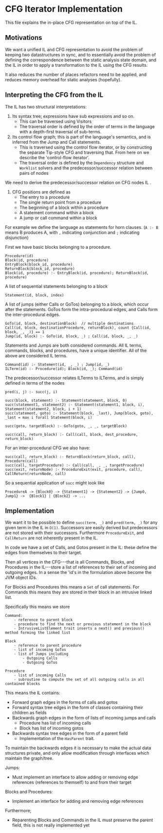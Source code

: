 CFG Iterator Implementation
===========================

This file explains the in-place CFG representation on top of the IL.

Motivations
-----------

We want a unified IL and CFG representation to avoid the problem of keeping two datastructures in sync, 
and to essentially avoid the problem of defining the correspondence between the static analysis state domain, and 
the IL in order to apply a transformation to the IL using the CFG results.  

It also reduces the number of places refactors need to be applied, and reduces memory overhead for static analyses 
(hopefully). 


Interpreting the CFG from the IL
--------------------------------

The IL has two structural interpretations:

1. Its syntax tree; expressions have sub expressions and so on.
    - This can be traversed using Visitors
    - The traversal order is defined by the order of terms in the language with a depth-first traversal of sub-terms.
2. Its control flow graph; this is part of the language's semantics, and is inferred from the Jump and Call statements.
    - This is traversed using the control flow iterator, or by constructing the separate Tip-style CFG and traversing that.
      From here on we describe the 'control-flow iterator'.
    - The traversal order is defined by the `Dependency` structure and `Worklist` solvers and the predecessor/successor
      relation between pairs of nodes

We need to derive the predecessor/successor relation on CFG nodes IL .

1. CFG positions are defined as 
    - The entry to a procedure
    - The single return point from a procedure
    - The beginning of a block within a procedure
    - A statement command within a block
    - A jump or call command within a block

For example we define the language as statements for horn clauses. (`A :- B` means B produces A, with `,` indicating 
conjunction and `;` indicating disjunction)

First we have basic blocks belonging to a procedure. 

    Procedure(id)
    Block(id, procedure) 
    EntryBlock(block_id, procedure)
    ReturnBlock(block_id, procedure) 
    Block(id, procedure) :- EntryBlock(id, procedure); ReturnBlock(id, procedure)

A list of sequential statements belonging to a block

    Statement(id, block, index)

A list of jumps (either Calls or GoTos) belonging to a block, which occur after the statements. GoTos form the 
intra-procedural edges, and Calls form the inter-procedural edges. 

    GoTo(id, block, destinationBlock)  // multiple destinations
    Call(id, block, destinationProcedure, returnBlock), count {Call(id, block, _, _)} == 1 
    Jump(id, block) :- GoTo(id, block, _) ; Call(id, block, _, _)

Statements and Jumps are both considered commands. All IL terms, commands, blocks, and procedures, have a unique
identifier. All of the above are considered IL terms.

    Command(id) :- Statement(id, _, _) ; Jump(id, _)
    ILTerm(id) :- Procedure(id); Block(id, _); Command(id) 

The predecessor/successor relates ILTerms to ILTerms, and is simply defined in terms of the nodes 

    pred(i, j) :- succ(j, i)

    succ(block, statement) :- Statement(statement, block, 0)
    succ(statement1, statement2) :- Statement(statement1, block, i), Statement(statement2, block, i + 1)
    succ(statement, goto) :- Statement(block, _last), Jump(block, goto), _last = max i forall Statement(block, i)

    succ(goto, targetBlock) :- GoTo(goto, _, _, targetBlock) 

    succ(call, return_block) :- Call(call, block, dest_procedure, return_block)

For an inter-procedural CFG we also have:

    succ(call, return_block) :- ReturnBlock(return_block, call), Procedure(call)
    succ(call, targetProcedure) :- Call(call, _, _, targetProcedure) 
    succ(exit, returnNode) :- ProcedureExit(exit, procedure, call), CallReturn(returnNode, call)

So a sequential application of `succ` might look like

    ProcedureA -> {Block0} -> {Statement1} -> {Statement2} -> {Jump0, Jump1} ->  {Block1} | {Block2} -> ...

Implementation
--------------

We want it to be possible to define `succ(term, _)` and `pred(term, _)` for any given term in the IL in `O(1)`. 
Successors are easily derived but predecessors are not stored with their successors. Furthermore `ProcedureExit`, 
and `CallReturn` are not inherently present in the IL. 

In code we have a set of Calls, and Gotos present in the IL: these define the edges from themselves to their target. 

Then all vertices in the CFG---that is all Commands, Blocks, and Procedures in the IL---store a list of references to 
their set of incoming and outgoing edges. In a sense the 'id's in the formulation above  become the JVM object IDs.

For Blocks and Procedures this means a `Set` of call statements. For Commands this means they are 
stored in their block in an intrusive linked list. 

Specifically this means we store

    Command:
        - reference to parent block
        - procedure to find the next or previous statement in the block
        - IntrusiveListElement trait inserts a next() and previous() method forming the linked list

    Block
        - reference to parent procedure
        - list of incoming GoTos
        - list of Jumps including
            - Outgoing Calls
            - Outgoing GoTos
        
    Procedure
        - list of incoming Calls
        - subroutine to compute the set of all outgoing calls in all contained blocks

This means the IL contains: 
   - Forward graph edges in the forms of calls and gotos
   - Forward syntax tree edges in the form of classes containing their children as fields
   - Backwards graph edges in the form of lists of incoming jumps and calls
      - Procedure has list of incoming calls
      - Block has list of incoming gotos 
   - Backwards syntax tree edges in the form of a parent field
     - Implementation of the `HasParent` trait.

To maintain the backwards edges it is necessary to make the actual data structures private, and only allow 
modification through interfaces which maintain the graph/tree.  

Jumps:
- Must implement an interface to allow adding or removing edge references (references to themself) to and from their 
  target 

Blocks and Procedures:
- Implement an interface for adding and removing edge references 

Furthermore;
- Reparenting Blocks and Commands in the IL must preserve the parent field, this is not really implemented yet
